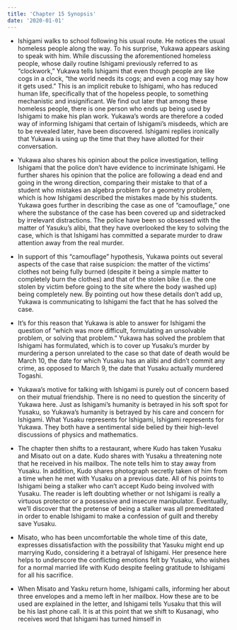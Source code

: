 ```yaml
---
title: 'Chapter 15 Synopsis'
date: '2020-01-01'
---
```


- Ishigami walks to school following his usual route. He notices the usual homeless people along the way. To his surprise, Yukawa appears asking to speak with him. While discussing the aforementioned homeless people, whose daily routine Ishigami previously referred to as “clockwork,” Yukawa tells Ishigami that even though people are like cogs in a clock, “the world needs its cogs; and even a cog may say how it gets used.” This is an implicit rebuke to Ishigami, who has reduced human life, specifically that of the hopeless people, to something mechanistic and insignificant. We find out later that among these homeless people, there is one person who ends up being used by Ishigami to make his plan work. Yukawa’s words are therefore a coded way of informing Ishigami that certain of Ishigami’s misdeeds, which are to be revealed later, have been discovered. Ishigami replies ironically that Yukawa is using up the time that they have allotted for their conversation.

- Yukawa also shares his opinion about the police investigation, telling Ishigami that the police don’t have evidence to incriminate Ishigami. He further shares his opinion that the police are following a dead end and going in the wrong direction, comparing their mistake to that of a student who mistakes an algebra problem for a geometry problem, which is how Ishigami described the mistakes made by his students. Yukawa goes further in describing the case as one of “camouflage,” one where the substance of the case has been covered up and sidetracked by irrelevant distractions. The police have been so obsessed with the matter of Yasuku’s alibi, that they have overlooked the key to solving the case, which is that Ishigami has committed a separate murder to draw attention away from the real murder.

- In support of this “camouflage” hypothesis, Yukawa points out several aspects of the case that raise suspicion: the matter of the victims’ clothes not being fully burned (despite it being a simple matter to completely burn the clothes) and that of the stolen bike (i.e. the one stolen by victim before going to the site where the body washed up) being completely new. By pointing out how these details don’t add up, Yukawa is communicating to Ishigami the fact that he has solved the case.

- It’s for this reason that Yukawa is able to answer for Ishigami the question of “which was more difficult, formulating an unsolvable problem, or solving that problem.” Yukawa has solved the problem that Ishigami has formulated, which is to cover up Yusaku’s murder by murdering a person unrelated to the case so that date of death would be March 10, the date for which Yusaku has an alibi and didn’t commit any crime, as opposed to March 9, the date that Yusaku actually murdered Togashi.

- Yukawa’s motive for talking with Ishigami is purely out of concern based on their mutual friendship. There is no need to question the sincerity of Yukawa here. Just as Ishigami’s humanity is betrayed in his soft spot for Yusaku, so Yukawa’s humanity is betrayed by his care and concern for Ishigami. What Yusaku represents for Ishigami, Ishigami represents for Yukawa. They both have a sentimental side belied by their high-level discussions of physics and mathematics.

- The chapter then shifts to a restaurant, where Kudo has taken Yusaku and Misato out on a date. Kudo shares with Yusaku a threatening note that he received in his mailbox. The note tells him to stay away from Yusaku. In addition, Kudo shares photograph secretly taken of him from a time when he met with Yusaku on a previous date. All of his points to Ishigami being a stalker who can’t accept Kudo being involved with Yusaku. The reader is left doubting whether or not Ishigami is really a virtuous protector or a possessive and insecure manipulator. Eventually, we’ll discover that the pretense of being a stalker was all premeditated in order to enable Ishigami to make a confession of guilt and thereby save Yusaku.

- Misato, who has been uncomfortable the whole time of this date, expresses dissatisfaction with the possibility that Yasuku might end up marrying Kudo, considering it a betrayal of Ishigami. Her presence here helps to underscore the conflicting emotions felt by Yusaku, who wishes for a normal married life with Kudo despite feeling gratitude to Ishigami for all his sacrifice.

- When Misato and Yasku return home, Ishigami calls, informing her about three envelopes and a memo left in her mailbox. How these are to be used are explained in the letter, and Ishigami tells Yusaku that this will be his last phone call. It is at this point that we shift to Kusanagi, who receives word that Ishigami has turned himself in